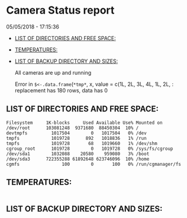 Camera Status report
================
05/05/2018 - 17:15:36

-   [LIST OF DIRECTORIES AND FREE SPACE:](#list-of-directories-and-free-space)
-   [TEMPERATURES:](#temperatures)
-   [LIST OF BACKUP DIRECTORY AND SIZES:](#list-of-backup-directory-and-sizes)

    All cameras are up and running

    Error in `$<-.data.frame`(`*tmp*`, x, value = c(1L, 2L, 3L, 4L, 1L, 2L, : replacement has 180 rows, data has 0

LIST OF DIRECTORIES AND FREE SPACE:
-----------------------------------

``` text
Filesystem     1K-blocks     Used Available Use% Mounted on
/dev/root      103081248  9371680  88450304  10% /
devtmpfs         1017504        0   1017504   0% /dev
tmpfs            1019728      892   1018836   1% /run
tmpfs            1019728       68   1019660   1% /dev/shm
cgroup_root      1019728        0   1019728   0% /sys/fs/cgroup
/dev/sda1        1032088    20580    959080   3% /boot
/dev/sda3      722355288 61892648 623746096  10% /home
cgmfs                100        0       100   0% /run/cgmanager/fs
```

TEMPERATURES:
-------------

``` text
```

LIST OF BACKUP DIRECTORY AND SIZES:
-----------------------------------

``` text
```

